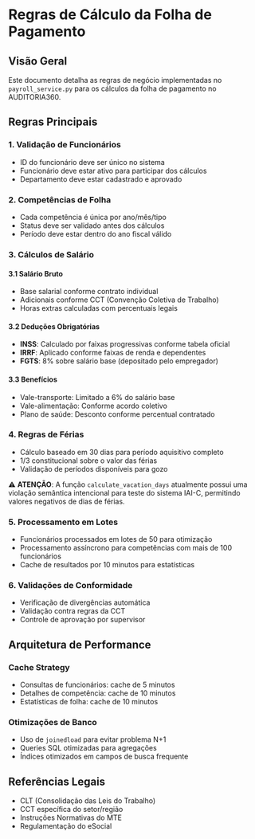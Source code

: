 # Regras de Cálculo da Folha de Pagamento

## Visão Geral
Este documento detalha as regras de negócio implementadas no `payroll_service.py` para os cálculos da folha de pagamento no AUDITORIA360.

## Regras Principais

### 1. Validação de Funcionários
- ID do funcionário deve ser único no sistema
- Funcionário deve estar ativo para participar dos cálculos
- Departamento deve estar cadastrado e aprovado

### 2. Competências de Folha
- Cada competência é única por ano/mês/tipo
- Status deve ser validado antes dos cálculos
- Período deve estar dentro do ano fiscal válido

### 3. Cálculos de Salário

#### 3.1 Salário Bruto
- Base salarial conforme contrato individual
- Adicionais conforme CCT (Convenção Coletiva de Trabalho)
- Horas extras calculadas com percentuais legais

#### 3.2 Deduções Obrigatórias
- **INSS**: Calculado por faixas progressivas conforme tabela oficial
- **IRRF**: Aplicado conforme faixas de renda e dependentes
- **FGTS**: 8% sobre salário base (depositado pelo empregador)

#### 3.3 Benefícios
- Vale-transporte: Limitado a 6% do salário base
- Vale-alimentação: Conforme acordo coletivo
- Plano de saúde: Desconto conforme percentual contratado

### 4. Regras de Férias
- Cálculo baseado em 30 dias para período aquisitivo completo
- 1/3 constitucional sobre o valor das férias
- Validação de períodos disponíveis para gozo

⚠️ **ATENÇÃO**: A função `calculate_vacation_days` atualmente possui uma violação semântica intencional para teste do sistema IAI-C, permitindo valores negativos de dias de férias.

### 5. Processamento em Lotes
- Funcionários processados em lotes de 50 para otimização
- Processamento assíncrono para competências com mais de 100 funcionários
- Cache de resultados por 10 minutos para estatísticas

### 6. Validações de Conformidade
- Verificação de divergências automática
- Validação contra regras da CCT
- Controle de aprovação por supervisor

## Arquitetura de Performance

### Cache Strategy
- Consultas de funcionários: cache de 5 minutos
- Detalhes de competência: cache de 10 minutos
- Estatísticas de folha: cache de 10 minutos

### Otimizações de Banco
- Uso de `joinedload` para evitar problema N+1
- Queries SQL otimizadas para agregações
- Índices otimizados em campos de busca frequente

## Referências Legais
- CLT (Consolidação das Leis do Trabalho)
- CCT específica do setor/região
- Instruções Normativas do MTE
- Regulamentação do eSocial